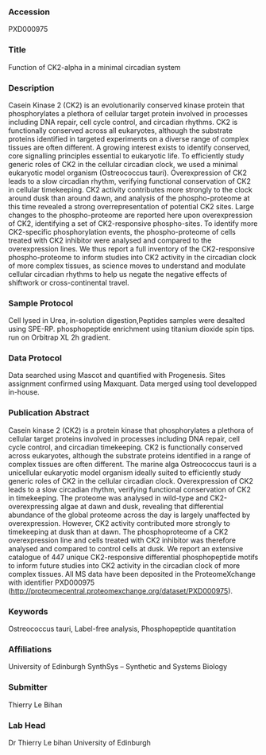 ### Accession
PXD000975

### Title
Function of CK2-alpha in a minimal circadian system

### Description
Casein Kinase 2 (CK2) is an evolutionarily conserved kinase protein that phosphorylates a plethora of cellular target protein involved in processes including DNA repair, cell cycle control, and circadian rhythms. CK2 is functionally conserved across all eukaryotes, although the substrate proteins identified in targeted experiments on a diverse range of complex tissues are often different. A growing interest exists to identify conserved, core signalling principles essential to eukaryotic life. To efficiently study generic roles of CK2 in the cellular circadian clock, we used a minimal eukaryotic model organism (Ostreococcus tauri). Overexpression of CK2 leads to a slow circadian rhythm, verifying functional conservation of CK2 in cellular timekeeping. CK2 activity contributes more strongly to the clock around dusk than around dawn, and analysis of the phospho-proteome at this time revealed a strong overrepresentation of potential CK2 sites. Large changes to the phospho-proteome are reported here upon overexpression of CK2, identifying a set of CK2-responsive phospho-sites. To identify more CK2-specific phosphorylation events, the phospho-proteome of cells treated with CK2 inhibitor were analysed and compared to the overexpression lines. We thus report a full inventory of the CK2-responsive phospho-proteome to inform studies into CK2 activity in the circadian clock of more complex tissues, as science moves to understand and modulate cellular circadian rhythms to help us negate the negative effects of shiftwork or cross-continental travel.

### Sample Protocol
Cell lysed in Urea, in-solution digestion,Peptides samples were desalted using SPE-RP. phosphopeptide enrichment using titanium dioxide spin tips. run on Orbitrap XL 2h gradient.

### Data Protocol
Data searched using Mascot and quantified with Progenesis. Sites assignment confirmed using Maxquant. Data merged using tool developped in-house.

### Publication Abstract
Casein kinase 2 (CK2) is a protein kinase that phosphorylates a plethora of cellular target proteins involved in processes including DNA repair, cell cycle control, and circadian timekeeping. CK2 is functionally conserved across eukaryotes, although the substrate proteins identified in a range of complex tissues are often different. The marine alga Ostreococcus tauri is a unicellular eukaryotic model organism ideally suited to efficiently study generic roles of CK2 in the cellular circadian clock. Overexpression of CK2 leads to a slow circadian rhythm, verifying functional conservation of CK2 in timekeeping. The proteome was analysed in wild-type and CK2-overexpressing algae at dawn and dusk, revealing that differential abundance of the global proteome across the day is largely unaffected by overexpression. However, CK2 activity contributed more strongly to timekeeping at dusk than at dawn. The phosphoproteome of a CK2 overexpression line and cells treated with CK2 inhibitor was therefore analysed and compared to control cells at dusk. We report an extensive catalogue of 447 unique CK2-responsive differential phosphopeptide motifs to inform future studies into CK2 activity in the circadian clock of more complex tissues. All MS data have been deposited in the ProteomeXchange with identifier PXD000975 (http://proteomecentral.proteomexchange.org/dataset/PXD000975).

### Keywords
Ostreococcus tauri, Label-free analysis, Phosphopeptide quantitation

### Affiliations
University of Edinburgh
SynthSys – Synthetic and Systems Biology

### Submitter
Thierry Le Bihan

### Lab Head
Dr Thierry Le bihan
University of Edinburgh


